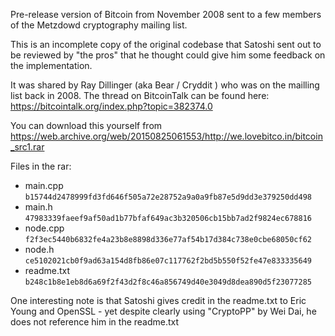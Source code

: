 Pre-release version of Bitcoin from November 2008 sent to a few members of the Metzdowd cryptography mailing list.

This is an incomplete copy of the original codebase that Satoshi sent out to be reviewed by "the pros" that he thought could give him some feedback on the implementation.

It was shared by Ray Dillinger (aka Bear / Cryddit ) who was on the mailling list back in 2008. The thread on BitcoinTalk can be found here: https://bitcointalk.org/index.php?topic=382374.0

You can download this yourself from https://web.archive.org/web/20150825061553/http://we.lovebitco.in/bitcoin_src1.rar 

Files in the rar:

* main.cpp `b15744d2478999fd3fd646f505a72e28752a9a0a9fb87e5d9dd3e379250dd498`
* main.h `47983339faeef9af50ad1b77bfaf649ac3b320506cb15bb7ad2f9824ec678816`
* node.cpp `f2f3ec5440b6832fe4a23b8e8898d336e77af54b17d384c738e0cbe68050cf62`
* node.h `ce5102021cb0f9ad63a154d8fb86e07c117762f2bd5b550f52fe47e833335649`
* readme.txt `b248c1b8e1eb8d6a69f2f43d2f8c46a856749d40e3049d8dea890d5f23077285`

One interesting note is that Satoshi gives credit in the readme.txt to Eric Young and OpenSSL - yet despite clearly using "CryptoPP" by Wei Dai, he does not reference him in the readme.txt